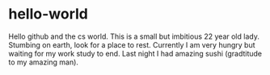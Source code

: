 # hello-world
Hello github and the cs world. 
This is a small but imbitious 22 year old lady. Stumbing on earth, look for a place to rest.
Currently I am very hungry but waiting for my work study to end. 
Last night I had amazing sushi (gradtitude to my amazing man).
